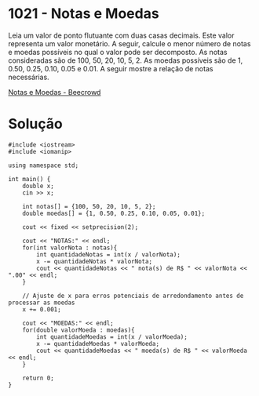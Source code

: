 # 1021 - Notas e Moedas

Leia um valor de ponto flutuante com duas casas decimais. Este valor representa um valor monetário. A seguir, calcule o menor número de notas e moedas possíveis no qual o valor pode ser decomposto. As notas consideradas são de 100, 50, 20, 10, 5, 2. As moedas possíveis são de 1, 0.50, 0.25, 0.10, 0.05 e 0.01. A seguir mostre a relação de notas necessárias.

[Notas e Moedas - Beecrowd](https://www.beecrowd.com.br/judge/pt/problems/view/1021)

# Solução

```
#include <iostream>
#include <iomanip>

using namespace std;

int main() {
    double x;
    cin >> x;
    
    int notas[] = {100, 50, 20, 10, 5, 2};
    double moedas[] = {1, 0.50, 0.25, 0.10, 0.05, 0.01};
    
    cout << fixed << setprecision(2);
    
    cout << "NOTAS:" << endl;
    for(int valorNota : notas){ 
        int quantidadeNotas = int(x / valorNota);
        x -= quantidadeNotas * valorNota;
        cout << quantidadeNotas << " nota(s) de R$ " << valorNota << ".00" << endl;
    }
    
    // Ajuste de x para erros potenciais de arredondamento antes de processar as moedas
    x += 0.001; 
    
    cout << "MOEDAS:" << endl;
    for(double valorMoeda : moedas){
        int quantidadeMoedas = int(x / valorMoeda);
        x -= quantidadeMoedas * valorMoeda;
        cout << quantidadeMoedas << " moeda(s) de R$ " << valorMoeda << endl;
    }
    
    return 0;
}
```